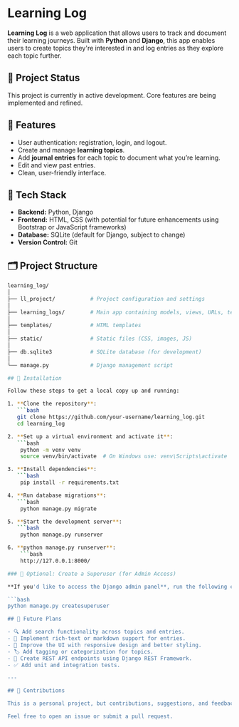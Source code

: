 # Learning Log

**Learning Log** is a web application that allows users to track and document their learning journeys. Built with **Python** and **Django**, this app enables users to create topics they're interested in and log entries as they explore each topic further.

## 🚧 Project Status

This project is currently in active development. Core features are being implemented and refined.

## 🧠 Features

- User authentication: registration, login, and logout.
- Create and manage **learning topics**.
- Add **journal entries** for each topic to document what you’re learning.
- Edit and view past entries.
- Clean, user-friendly interface.

## 🔧 Tech Stack

- **Backend:** Python, Django
- **Frontend:** HTML, CSS (with potential for future enhancements using Bootstrap or JavaScript frameworks)
- **Database:** SQLite (default for Django, subject to change)
- **Version Control:** Git

## 🗂️ Project Structure

```bash
learning_log/
│
├── ll_project/           # Project configuration and settings
│
├── learning_logs/        # Main app containing models, views, URLs, templates
│
├── templates/            # HTML templates
│
├── static/               # Static files (CSS, images, JS)
│
├── db.sqlite3            # SQLite database (for development)
│
└── manage.py             # Django management script

## 🚀 Installation

Follow these steps to get a local copy up and running:

1. **Clone the repository**:
   ```bash
   git clone https://github.com/your-username/learning_log.git
   cd learning_log

2. **Set up a virtual environment and activate it**:
   ```bash
    python -m venv venv
    source venv/bin/activate  # On Windows use: venv\Scripts\activate

3. **Install dependencies**:
   ```bash
    pip install -r requirements.txt

4. **Run database migrations**:
   ```bash
    python manage.py migrate

5. **Start the development server**:
   ```bash
    python manage.py runserver

6. **python manage.py runserver**:
    ```bash
    http://127.0.0.1:8000/

### 🧪 Optional: Create a Superuser (for Admin Access)

**If you'd like to access the Django admin panel**, run the following command:

```bash
python manage.py createsuperuser

## 📌 Future Plans

- 🔍 Add search functionality across topics and entries.
- 📝 Implement rich-text or markdown support for entries.
- 🎨 Improve the UI with responsive design and better styling.
- 🏷️ Add tagging or categorization for topics.
- 🔌 Create REST API endpoints using Django REST Framework.
- ✅ Add unit and integration tests.

---

## 🤝 Contributions

This is a personal project, but contributions, suggestions, and feedback are welcome!

Feel free to open an issue or submit a pull request.

